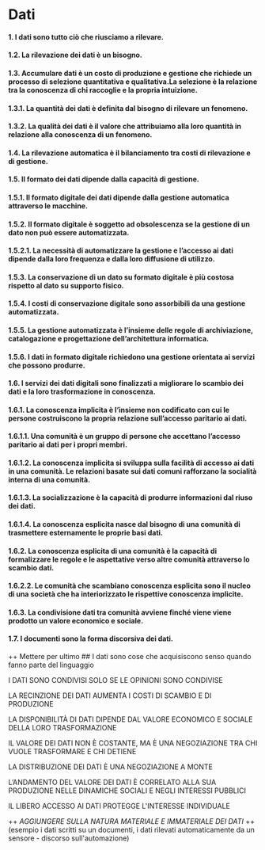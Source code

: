 # Dati

#### 1. I dati sono tutto ciò che riusciamo a rilevare.
#### 1.2. La rilevazione dei dati è un bisogno.
#### 1.3. Accumulare dati è un costo di produzione e gestione che richiede un processo di selezione quantitativa e qualitativa.La selezione è la relazione tra la conoscenza di chi raccoglie e la propria intuizione.
#### 1.3.1. La quantità dei dati è definita dal bisogno di rilevare un fenomeno.
#### 1.3.2. La qualità dei dati è il valore che attribuiamo alla loro quantità in relazione alla conoscenza di un fenomeno.
#### 1.4. La rilevazione automatica è il bilanciamento tra costi di rilevazione e di gestione.
#### 1.5. Il formato dei dati dipende dalla capacità di gestione.
#### 1.5.1. Il formato digitale dei dati dipende dalla gestione automatica attraverso le macchine.
#### 1.5.2. Il formato digitale è soggetto ad obsolescenza se la gestione di un dato non può essere automatizzata.
#### 1.5.2.1. La necessità di automatizzare la gestione e l’accesso ai dati dipende dalla loro frequenza e dalla loro diffusione di utilizzo.
#### 1.5.3. La conservazione di un dato su formato digitale è più costosa rispetto al dato su supporto fisico.
#### 1.5.4. I costi di conservazione digitale sono assorbibili da una gestione automatizzata.
#### 1.5.5. La gestione automatizzata è l’insieme delle regole di archiviazione, catalogazione e progettazione dell’architettura informatica.
#### 1.5.6. I dati in formato digitale richiedono una gestione orientata ai servizi che possono produrre.
#### 1.6. I servizi dei dati digitali sono finalizzati a migliorare lo scambio dei dati e la loro trasformazione in conoscenza.
#### 1.6.1. La conoscenza implicita è l’insieme non codificato con cui le persone costruiscono la propria relazione sull’accesso paritario ai dati.
#### 1.6.1.1. Una comunità è un gruppo di persone che accettano l’accesso paritario ai dati per i propri membri.
#### 1.6.1.2. La conoscenza implicita si sviluppa sulla facilità di accesso ai dati in una comunità. Le relazioni basate sui dati comuni rafforzano la socialità interna di una comunità.
#### 1.6.1.3. La socializzazione è la capacità di produrre informazioni dal riuso dei dati.
#### 1.6.1.4. La conoscenza esplicita nasce dal bisogno di una comunità di trasmettere esternamente le proprie basi dati.
#### 1.6.2. La conoscenza esplicita di una comunità è la capacità di formalizzare le regole e le aspettative verso altre comunità attraverso lo scambio dati.
#### 1.6.2.2. Le comunità che scambiano conoscenza esplicita sono il nucleo di una società che ha interiorizzato le rispettive conoscenza implicite.
#### 1.6.3. La condivisione dati tra comunità avviene finché viene viene prodotto un valore economico e sociale.
#### 1.7. I documenti sono la forma discorsiva dei dati.




++ Mettere per ultimo ## I dati sono cose che acquisiscono senso quando fanno parte del linguaggio

I DATI SONO CONDIVISI SOLO SE LE OPINIONI SONO CONDIVISE



LA RECINZIONE DEI DATI AUMENTA I COSTI DI SCAMBIO E DI PRODUZIONE

LA DISPONIBILITÀ DI DATI DIPENDE DAL VALORE ECONOMICO E SOCIALE DELLA LORO TRASFORMAZIONE

IL VALORE DEI DATI NON È COSTANTE, MA È UNA NEGOZIAZIONE TRA CHI VUOLE TRASFORMARE E CHI DETIENE

LA DISTRIBUZIONE DEI DATI È UNA NEGOZIAZIONE A MONTE

L’ANDAMENTO DEL VALORE DEI DATI È CORRELATO ALLA SUA PRODUZIONE NELLE DINAMICHE SOCIALI E NEGLI INTERESSI PUBBLICI

IL LIBERO ACCESSO AI DATI PROTEGGE L'INTERESSE INDIVIDUALE

++ *AGGIUNGERE SULLA NATURA MATERIALE E IMMATERIALE DEI DATI* ++ (esempio i dati scritti su un documenti, i dati rilevati automaticamente da un sensore - discorso sull'automazione)
